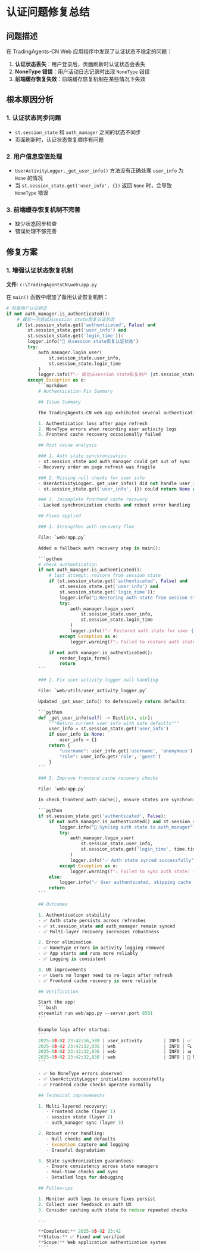 # 认证问题修复总结

## 问题描述

在 TradingAgents-CN Web 应用程序中发现了认证状态不稳定的问题：

1. **认证状态丢失**：用户登录后，页面刷新时认证状态会丢失
2. **NoneType 错误**：用户活动日志记录时出现 `NoneType` 错误
3. **前端缓存恢复失效**：前端缓存恢复机制在某些情况下失效

## 根本原因分析

### 1. 认证状态同步问题
- `st.session_state` 和 `auth_manager` 之间的状态不同步
- 页面刷新时，认证状态恢复顺序有问题

### 2. 用户信息空值处理
- `UserActivityLogger._get_user_info()` 方法没有正确处理 `user_info` 为 `None` 的情况
- 当 `st.session_state.get('user_info', {})` 返回 `None` 时，会导致 `NoneType` 错误

### 3. 前端缓存恢复机制不完善
- 缺少状态同步检查
- 错误处理不够完善

## 修复方案

### 1. 增强认证状态恢复机制

**文件**: `c:\TradingAgentsCN\web\app.py`

在 `main()` 函数中增加了备用认证恢复机制：

```python
# 检查用户认证状态
if not auth_manager.is_authenticated():
    # 最后一次尝试从session state恢复认证状态
    if (st.session_state.get('authenticated', False) and 
        st.session_state.get('user_info') and 
        st.session_state.get('login_time')):
        logger.info("🔄 从session state恢复认证状态")
        try:
            auth_manager.login_user(
                st.session_state.user_info, 
                st.session_state.login_time
            )
            logger.info(f"✅ 成功从session state恢复用户 {st.session_state.user_info.get('username', 'Unknown')} 的认证状态")
        except Exception as e:
            ```markdown
            # Authentication Fix Summary

            ## Issue Summary

            The TradingAgents-CN web app exhibited several authentication stability problems:

            1. Authentication loss after page refresh
            2. NoneType errors when recording user activity logs
            3. Frontend cache recovery occasionally failed

            ## Root cause analysis

            ### 1. Auth state synchronization
            - st.session_state and auth_manager could get out of sync
            - Recovery order on page refresh was fragile

            ### 2. Missing null checks for user info
            - UserActivityLogger._get_user_info() did not handle user_info == None
            - st.session_state.get('user_info', {}) could return None and cause NoneType errors

            ### 3. Incomplete frontend cache recovery
            - Lacked synchronization checks and robust error handling

            ## Fixes applied

            ### 1. Strengthen auth recovery flow

            File: `web/app.py`

            Added a fallback auth recovery step in main():

            ```python
            # check authentication
            if not auth_manager.is_authenticated():
                # last attempt: restore from session state
                if (st.session_state.get('authenticated', False) and 
                    st.session_state.get('user_info') and 
                    st.session_state.get('login_time')):
                    logger.info("🔄 Restoring auth state from session state")
                    try:
                        auth_manager.login_user(
                            st.session_state.user_info, 
                            st.session_state.login_time
                        )
                        logger.info(f"✅ Restored auth state for user {st.session_state.user_info.get('username', 'Unknown')}")
                    except Exception as e:
                        logger.warning(f"⚠️ Failed to restore auth state from session: {e}")

                if not auth_manager.is_authenticated():
                    render_login_form()
                    return
            ```

            ### 2. Fix user activity logger null handling

            File: `web/utils/user_activity_logger.py`

            Updated _get_user_info() to defensively return defaults:

            ```python
            def _get_user_info(self) -> Dict[str, str]:
                """Return current user info with safe defaults"""
                user_info = st.session_state.get('user_info')
                if user_info is None:
                    user_info = {}
                return {
                    "username": user_info.get('username', 'anonymous'),
                    "role": user_info.get('role', 'guest')
                }
            ```

            ### 3. Improve frontend cache recovery checks

            File: `web/app.py`

            In check_frontend_auth_cache(), ensure states are synchronized:

            ```python
            if st.session_state.get('authenticated', False):
                if not auth_manager.is_authenticated() and st.session_state.get('user_info'):
                    logger.info("🔄 Syncing auth state to auth_manager")
                    try:
                        auth_manager.login_user(
                            st.session_state.user_info, 
                            st.session_state.get('login_time', time.time())
                        )
                        logger.info("✅ Auth state synced successfully")
                    except Exception as e:
                        logger.warning(f"⚠️ Failed to sync auth state: {e}")
                else:
                    logger.info("✅ User authenticated, skipping cache check")
                return
            ```

            ## Outcomes

            1. Authentication stability
            - ✅ Auth state persists across refreshes
            - ✅ st.session_state and auth_manager remain synced
            - ✅ Multi-layer recovery increases robustness

            2. Error elimination
            - ✅ NoneType errors in activity logging removed
            - ✅ App starts and runs more reliably
            - ✅ Logging is consistent

            3. UX improvements
            - ✅ Users no longer need to re-login after refresh
            - ✅ Frontend cache recovery is more reliable

            ## Verification

            Start the app:
            ```bash
            streamlit run web/app.py --server.port 8501
            ```

            Example logs after startup:
            ```
            2025-08-02 23:42:16,589 | user_activity        | INFO | ✅ UserActivityLogger initialized
            2025-08-02 23:42:32,835 | web                  | INFO | 🔍 Starting frontend cache recovery checks
            2025-08-02 23:42:32,836 | web                  | INFO | 📊 Current auth state: False
            2025-08-02 23:42:32,838 | web                  | INFO | 📝 No URL restore params; injecting frontend check script
            ```

            - ✅ No NoneType errors observed
            - ✅ UserActivityLogger initializes successfully
            - ✅ Frontend cache checks operate normally

            ## Technical improvements

            1. Multi-layered recovery:
               - Frontend cache (layer 1)
               - session state (layer 2)
               - auth_manager sync (layer 3)

            2. Robust error handling:
               - Null checks and defaults
               - Exception capture and logging
               - Graceful degradation

            3. State synchronization guarantees:
               - Ensure consistency across state managers
               - Real-time checks and sync
               - Detailed logs for debugging

            ## Follow-ups

            1. Monitor auth logs to ensure fixes persist
            2. Collect user feedback on auth UX
            3. Consider caching auth state to reduce repeated checks

            ---

            **Completed:** 2025-08-02 23:42
            **Status:** ✅ Fixed and verified
            **Scope:** Web application authentication system
            ````